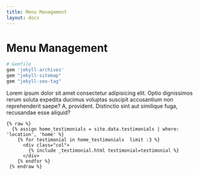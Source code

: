 ```yaml
---
title: Menu Management
layout: docs
---
```



# Menu Management

```` ruby
# Gemfile
gem 'jekyll-archives'
gem "jekyll-sitemap"
gem "jekyll-seo-tag"
````

Lorem ipsum dolor sit amet consectetur adipisicing elit. Optio dignissimos rerum soluta expedita ducimus voluptas suscipit accusantium non reprehenderit saepe? A, provident. Distinctio sint aut similique fuga, recusandae esse aliquid?


````liquid
{% raw %}
  {% assign home_testimonials = site.data.testimonials | where: 'location', 'home' %}
    {% for testimonial in home_testimonials  limit :3 %}  
      <div class="col">
        {% include _testimonial.html testimonial=testimonial %}
      </div>
    {% endfor %}
 {% endraw %}   
````